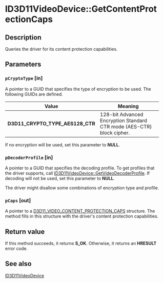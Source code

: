 # ID3D11VideoDevice::GetContentProtectionCaps

## Description

Queries the driver for its content protection capabilities.

## Parameters

### `pCryptoType` [in]

A pointer to a GUID that specifies the type of encryption to be used. The following GUIDs are defined.

| Value | Meaning |
| --- | --- |
| **D3D11_CRYPTO_TYPE_AES128_CTR** | 128-bit Advanced Encryption Standard CTR mode (AES-CTR) block cipher. |

If no encryption will be used, set this parameter to **NULL**.

### `pDecoderProfile` [in]

A pointer to a GUID that specifies the decoding profile. To get profiles that the driver supports, call [ID3D11VideoDevice::GetVideoDecoderProfile](https://learn.microsoft.com/windows/desktop/api/d3d11/nf-d3d11-id3d11videodevice-getvideodecoderprofile). If decoding will not be used, set this parameter to **NULL**.

The driver might disallow some combinations of encryption type and profile.

### `pCaps` [out]

A pointer to a [D3D11_VIDEO_CONTENT_PROTECTION_CAPS](https://learn.microsoft.com/windows/desktop/api/d3d11/ns-d3d11-d3d11_video_content_protection_caps) structure. The method fills in this structure with the driver's content protection capabilities.

## Return value

If this method succeeds, it returns **S_OK**. Otherwise, it returns an **HRESULT** error code.

## See also

[ID3D11VideoDevice](https://learn.microsoft.com/windows/desktop/api/d3d11/nn-d3d11-id3d11videodevice)